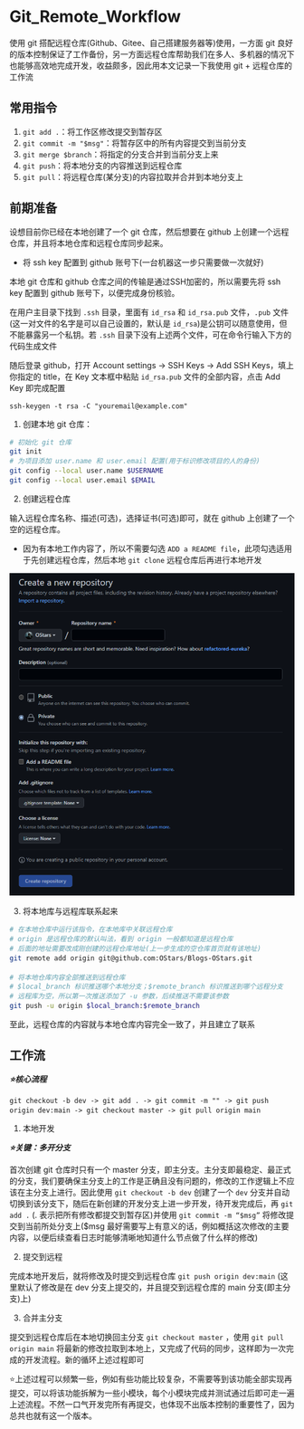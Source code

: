 # Git_Remote_Workflow

使用 git 搭配远程仓库(Github、Gitee、自己搭建服务器等)使用，一方面 git 良好的版本控制保证了工作备份，另一方面远程仓库帮助我们在多人、多机器的情况下也能够高效地完成开发，收益颇多，因此用本文记录一下我使用 git + 远程仓库的工作流

## 常用指令

1. `git add .`：将工作区修改提交到暂存区
2. `git commit -m "$msg"`：将暂存区中的所有内容提交到当前分支
3. `git merge $branch`：将指定的分支合并到当前分支上来
4. `git push`：将本地分支的内容推送到远程仓库
5. `git pull`：将远程仓库(某分支)的内容拉取并合并到本地分支上

## 前期准备

设想目前你已经在本地创建了一个 git 仓库，然后想要在 github 上创建一个远程仓库，并且将本地仓库和远程仓库同步起来。

* 将 ssh key 配置到 github 账号下(一台机器这一步只需要做一次就好)

本地 git 仓库和 github 仓库之间的传输是通过SSH加密的，所以需要先将 ssh key 配置到 github 账号下，以便完成身份核验。

在用户主目录下找到 `.ssh` 目录，里面有 `id_rsa` 和 `id_rsa.pub` 文件，`.pub` 文件(这一对文件的名字是可以自己设置的，默认是 `id_rsa`)是公钥可以随意使用，但不能暴露另一个私钥。若 `.ssh` 目录下没有上述两个文件，可在命令行输入下方的代码生成文件

随后登录 github，打开 Account settings -> SSH Keys -> Add SSH Keys，填上你指定的 title，在 Key 文本框中粘贴 `id_rsa.pub` 文件的全部内容，点击 Add Key 即完成配置

```
ssh-keygen -t rsa -C "youremail@example.com"
```



1. 创建本地 git 仓库：

```bash
# 初始化 git 仓库
git init
# 为项目添加 user.name 和 user.email 配置(用于标识修改项目的人的身份)
git config --local user.name $USERNAME
git config --local user.email $EMAIL
```

2. 创建远程仓库

输入远程仓库名称、描述(可选)，选择证书(可选)即可，就在 github 上创建了一个空的远程仓库。

* 因为有本地工作内容了，所以不需要勾选 `ADD a README file`，此项勾选适用于先创建远程仓库，然后本地 `git clone` 远程仓库后再进行本地开发

![create_remote_repository](./assets/create_remote_repository.png)

3. 将本地库与远程库联系起来

```bash
# 在本地仓库中运行该指令，在本地库中关联远程仓库
# origin 是远程仓库的默认叫法，看到 origin 一般都知道是远程仓库
# 后面的地址需要改成刚创建的远程仓库地址(上一步生成的空仓库首页就有该地址)
git remote add origin git@github.com:OStars/Blogs-OStars.git

# 将本地仓库内容全部推送到远程仓库
# $local_branch 标识推送哪个本地分支；$remote_branch 标识推送到哪个远程分支
# 远程库为空，所以第一次推送添加了 -u 参数，后续推送不需要该参数
git push -u origin $local_branch:$remote_branch
```

至此，远程仓库的内容就与本地仓库内容完全一致了，并且建立了联系

## 工作流

***⭐核心流程***

`git checkout -b dev -> git add . -> git commit -m "" -> git push origin dev:main -> git checkout master -> git pull origin main`

1. 本地开发

***⭐关键：多开分支***

首次创建 git 仓库时只有一个 master 分支，即主分支。主分支即最稳定、最正式的分支，我们要确保主分支上的工作是正确且没有问题的，修改的工作逻辑上不应该在主分支上进行。因此使用 `git checkout -b dev` 创建了一个 `dev` 分支并自动切换到该分支下，随后在新创建的开发分支上进一步开发，待开发完成后，再 `git add .` (. 表示把所有修改都提交到暂存区)并使用 `git commit -m “$msg”` 将修改提交到当前所处分支上($msg 最好需要写上有意义的话，例如概括这次修改的主要内容，以便后续查看日志时能够清晰地知道什么节点做了什么样的修改)

2. 提交到远程

完成本地开发后，就将修改及时提交到远程仓库 `git push origin dev:main` (这里默认了修改是在 dev 分支上提交的，并且提交到远程仓库的 main 分支(即主分支)上)

3. 合并主分支

提交到远程仓库后在本地切换回主分支 `git checkout master` ，使用 `git pull origin main` 将最新的修改拉取到本地上，又完成了代码的同步，这样即为一次完成的开发流程。新的循环上述过程即可

⭐上述过程可以频繁一些，例如有些功能比较复杂，不需要等到该功能全部实现再提交，可以将该功能拆解为一些小模块，每个小模块完成并测试通过后即可走一遍上述流程。不然一口气开发完所有再提交，也体现不出版本控制的重要性了，因为总共也就有这一个版本。

